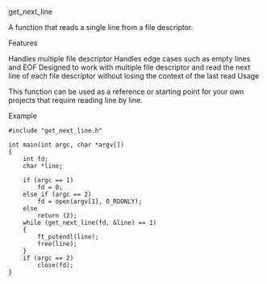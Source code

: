 get_next_line

A function that reads a single line from a file descriptor.

Features

Handles multiple file descriptor
Handles edge cases such as empty lines and EOF
Designed to work with multiple file descriptor and read the next line of each file descriptor without losing the context of the last read
Usage

This function can be used as a reference or starting point for your own projects that require reading line by line.

Example
```
#include "get_next_line.h"

int main(int argc, char *argv[])
{
    int fd;
    char *line;

    if (argc == 1)
        fd = 0;
    else if (argc == 2)
        fd = open(argv[1], O_RDONLY);
    else
        return (2);
    while (get_next_line(fd, &line) == 1)
    {
        ft_putendl(line);
        free(line);
    }
    if (argc == 2)
        close(fd);
}
```
